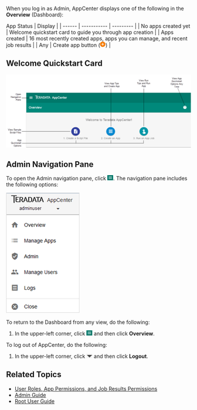 When you log in as Admin, AppCenter displays one of the following in the **Overview** (Dashboard):

 App Status          |  Display    |
| ------             | -----------         |  ---------  |
| No apps created yet |  Welcome quickstart card to guide you through app creation       |
| Apps created |  16 most recently created apps, apps you can manage, and recent job results       |
| Any                 | Create app button (![add button](/user-guide/images/add-orange.png))       |

## Welcome Quickstart Card

![Dashboard with No Apps Created](/user-guide/images/overview-no-apps.png) 

## Admin Navigation Pane

To open the Admin navigation pane, click ![menu button](/user-guide/images/menu-button.png). The navigation pane includes the following options:

![admin nav pane](/user-guide/images/admin-nav-pane.png)

To return to the Dashboard from any view, do the following:

1. In the upper-left corner, click ![menu button](/user-guide/images/menu-button.png) and then click **Overview**.

To log out of AppCenter, do the following:

1. In the upper-left corner, click ![logout button](/user-guide/images/logout.png) and then click **Logout**.

## Related Topics
* [User Roles, App Permissions, and Job Results Permissions](/user-guide/app-permission-user-role.md)
* [Admin Guide](../admin-guide/index.md)
* [Root User Guide](../root-user-guide/index.md)
